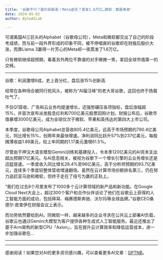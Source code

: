 ```yaml
---
title: '谷歌不行？股价却新高！Meta逆天？蒸发1.6万亿…微软：都是弟弟'
date: 2024-05-02
author: ByteAILab

---
```


可谓美国AI三巨头的Alphabet（谷歌母公司），Meta和微软都交出了自己的阶段考成绩，而与前一段外界形成的印象不同，被不停唱衰的谷歌却在财报后股价大涨，而靠Llama 3赢得一片芳心的Meta却一夜蒸发了1.6万亿。

只有微软继续超预期，看着另外两位不靠谱的对手微微一笑，拿回全球市值第一的交椅。

---


谷歌：利润激增6成，史上首分红，盘后涨15%创新高

经常在各种场合被同行抢风头，被称为“AI届汪峰”的老大哥谷歌，这回也终于扬眉吐气了。

不仅Q1营收、广告和云业务均提速增长，还强势碾压各项指标，盘后涨幅超15%，并首次宣布派发股息红利和700亿美元股票回购计划。财报公布后，谷歌市值暴增3000亿美元，成为全球仅次于微软、苹果和英伟达的第四大上市公司。

本季度，谷歌母公司Alphabet总营收805.4亿美元，远高于市场预期的790.4亿美元，同比增长15%，创两年来最快增速。净利润同比跃升57%到237亿美元，每股摊薄收益1.89美元，较上年同期的1.17美元激增61.5%。

尽管由于押注大语言模型Gemini训练和基建投入，令本季120亿美元的AI资本支出超出预期17亿美元。与AI息息相关，被视为谷歌下一个增长引擎的云业务增长还是迅猛提速。一季度收入同比增长28.4%至96亿美元，高于分析师预期的93.7亿美元，连续多个季度较整体营收增速翻倍。虽然在云计算市场份额排名第三，仍在努力追赶亚马逊和微软，但终于走在了扭亏为赢的正轨上。

“我们在过去8个月里发布了1000多个云计算领域的新产品和新功能。在Google Cloud Next大会上，超过300个客户和合作伙伴谈论了他们在谷歌云上获得的人工智能方面的成功，包括拜耳、梅赛德斯奔驰、沃尔玛等全球品牌。”谷歌CEO桑德尔·皮查伊在财报会议上表示。

而功劳依然要给到AI。同微软一样，越来越多的企业寻求在公共云上部署AI负载，谷歌云也通过Gemini大模型为客户提供各种生成式人工智能服务。最近还推出了基于Arm架构的新型CPU「Axion」，旨在提升云计算效率和降低运营成本，进一步加强谷歌在...

---
---
感谢阅读！如果您对AI的更多资讯感兴趣，可以查看更多AI文章：[GPTNB](https://gptnb.com)。